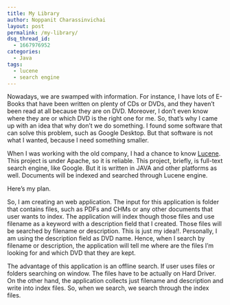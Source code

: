 ```yaml
---
title: My Library
author: Noppanit Charassinvichai
layout: post
permalink: /my-library/
dsq_thread_id:
  - 1667976952
categories:
  - Java
tags:
  - lucene
  - search engine
---
```

Nowadays, we are swamped with information. For instance, I have lots of E-Books that have been written on plenty of CDs or DVDs, and they haven&#8217;t been read at all because they are on DVD. Moreover, I don&#8217;t even know where they are or which DVD is the right one for me. So, that&#8217;s why I came up with an idea that why don&#8217;t we do something. I found some software that can solve this problem, such as Google Desktop. But that software is not what I wanted, because I need something smaller.

When I was working with the old company, I had a chance to know <a href="http://lucene.apache.org/" target="_blank">Lucene</a>. This project is under Apache, so it is reliable. This project, briefly, is full-text search engine, like Google. But it is written in JAVA and other platforms as well. Documents will be indexed and searched through Lucene engine.

Here&#8217;s my plan.

So, I am creating an web application. The input for this application is folder that contains files, such as PDFs and CHMs or any other documents that user wants to index. The application will index though those files and use filename as a keyword with a description field that I created. Those files will be searched by filename or description. This is just my idea!!. Personally, I am using the description field as DVD name. Hence, when I search by filename or description, the application will tell me where are the files I&#8217;m looking for and which DVD that they are kept.

The advantage of this application is an offline search. If user uses files or folders searching on window. The files have to be actually on Hard Driver. On the other hand, the application collects just filename and description and write into index files. So, when we search, we search through the index files.